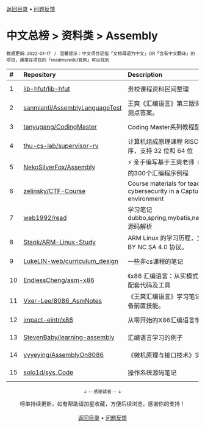 <a href="https://github.com/GrowingGit/GitHub-Chinese-Top-Charts#github中文排行榜">返回目录</a> • <a href="/content/docs/feedback.md">问题反馈</a>

# 中文总榜 > 资料类 > Assembly
<sub>数据更新: 2022-01-17&nbsp;&nbsp;&nbsp;/&nbsp;&nbsp;&nbsp;温馨提示：中文项目泛指「文档母语为中文」OR「含有中文翻译」的项目，通常在项目的「readme/wiki/官网」可以找到</sub>

|#|Repository|Description|Stars|Updated|
|:-|:-|:-|:-|:-|
|1|[lib-hfut/lib-hfut](https://github.com/lib-hfut/lib-hfut)|贵校课程资料民间整理|163|2021-12-21|
|2|[sanmianti/AssemblyLanguageTest](https://github.com/sanmianti/AssemblyLanguageTest)|王爽《汇编语言》第三版课后实验及检测点答案。|76|2022-01-10|
|3|[tanyugang/CodingMaster](https://github.com/tanyugang/CodingMaster)|Coding Master系列教程配套代码。|69|2021-09-04|
|4|[thu-cs-lab/supervisor-rv](https://github.com/thu-cs-lab/supervisor-rv)|计算机组成原理课程 RISC-V 监控程序，支持 32 位和 64 位|67|2021-09-20|
|5|[NekoSilverFox/Assembly](https://github.com/NekoSilverFox/Assembly)|⚡ 亲手编写基于王爽老师《汇编语言》的300个汇编程序例程|55|2021-12-30|
|6|[zelinsky/CTF-Course](https://github.com/zelinsky/CTF-Course)|Course materials for teaching cybersecurity in a Capture the Flag environment|44|2021-08-18|
|7|[web1992/read](https://github.com/web1992/read)|学习笔记 dubbo,spring,mybatis,netty,rocketmq 源码解析|25|2022-01-16|
|8|[Staok/ARM-Linux-Study](https://github.com/Staok/ARM-Linux-Study)|ARM Linux 的学习历程，文章遵守 CC BY NC SA 4.0 协议。|6|2021-09-27|
|9|[LukeLIN-web/curriculum_design](https://github.com/LukeLIN-web/curriculum_design)|一些非cs课程的笔记|4|2021-11-30|
|10|[EndlessCheng/asm-x86](https://github.com/EndlessCheng/asm-x86)|《x86 汇编语言：从实模式到保护模式》配套代码及工具|3|2021-10-29|
|11|[Vxer-Lee/8086_AsmNotes](https://github.com/Vxer-Lee/8086_AsmNotes)|《王爽汇编语言》学习笔记，学逆向必备前置技能。|3|2021-09-29|
|12|[impact-eintr/x86](https://github.com/impact-eintr/x86)|从零开始的X86汇编语言学习|2|2022-01-07|
|13|[StevenBaby/learning-assembly](https://github.com/StevenBaby/learning-assembly)|汇编语言学习的例子|2|2021-08-05|
|14|[yyyeying/AssemblyOn8086](https://github.com/yyyeying/AssemblyOn8086)|《微机原理与接口技术》实验|2|2021-10-29|
|15|[solo1d/sys_Code](https://github.com/solo1d/sys_Code)|操作系统源码笔记|2|2021-07-22|

<div align="center">
    <p><sub>↓ -- 感谢读者 -- ↓</sub></p>
    榜单持续更新，如有帮助请加星收藏，方便后续浏览，感谢你的支持！
</div>

<br/>

<div align="center"><a href="https://github.com/GrowingGit/GitHub-Chinese-Top-Charts#github中文排行榜">返回目录</a> • <a href="/content/docs/feedback.md">问题反馈</a></div>

